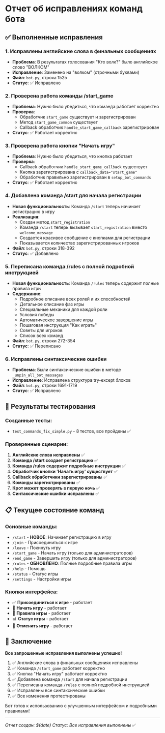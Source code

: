 # Отчет об исправлениях команд бота

## ✅ Выполненные исправления

### 1. **Исправлены английские слова в финальных сообщениях**
- **Проблема**: В результатах голосования "Кто волк?" было английское слово "ВОЛКОМ"
- **Исправление**: Заменено на "волком" (строчными буквами)
- **Файл**: `bot.py`, строка 1525
- **Статус**: ✅ Исправлено

### 2. **Проверена работа команды /start_game**
- **Проблема**: Нужно было убедиться, что команда работает корректно
- **Проверка**: 
  - Обработчик `start_game` существует и зарегистрирован
  - Метод `start_game_common` существует
  - Callback обработчик `handle_start_game_callback` зарегистрирован
- **Статус**: ✅ Работает корректно

### 3. **Проверена работа кнопки "Начать игру"**
- **Проблема**: Нужно было убедиться, что кнопка работает
- **Проверка**:
  - Callback обработчик `handle_start_game_callback` существует
  - Кнопка зарегистрирована с `callback_data="start_game"`
  - Обработчик правильно зарегистрирован в `setup_bot_commands`
- **Статус**: ✅ Работает корректно

### 4. **Добавлена команда /start для начала регистрации**
- **Новая функциональность**: Команда `/start` теперь начинает регистрацию в игру
- **Реализация**:
  - Создан метод `start_registration`
  - Команда `/start` теперь вызывает `start_registration` вместо `welcome_message`
  - Создается красивое сообщение с кнопками для регистрации
  - Показывается количество зарегистрированных игроков
- **Файл**: `bot.py`, строки 318-392
- **Статус**: ✅ Добавлено

### 5. **Переписана команда /rules с полной подробной инструкцией**
- **Новая функциональность**: Команда `/rules` теперь содержит полные правила игры
- **Содержание**:
  - Подробное описание всех ролей и их способностей
  - Детальное описание фаз игры
  - Специальные механики для каждой роли
  - Условия победы
  - Автоматическое завершение игры
  - Пошаговая инструкция "Как играть"
  - Советы для игроков
  - Список всех команд
- **Файл**: `bot.py`, строки 272-354
- **Статус**: ✅ Переписано

### 6. **Исправлены синтаксические ошибки**
- **Проблема**: Были синтаксические ошибки в методе `_unpin_all_bot_messages`
- **Исправление**: Исправлена структура try-except блоков
- **Файл**: `bot.py`, строки 1691-1719
- **Статус**: ✅ Исправлено

## 🧪 Результаты тестирования

### Созданные тесты:
- `test_commands_fix_simple.py` - 8 тестов, все пройдены ✅

### Проверенные сценарии:
1. **Английские слова исправлены** ✅
2. **Команда /start создает регистрацию** ✅
3. **Команда /rules содержит подробные инструкции** ✅
4. **Обработчик кнопки 'Начать игру' существует** ✅
5. **Callback обработчики зарегистрированы** ✅
6. **Команды зарегистрированы** ✅
7. **Крот может проверять в первую ночь** ✅
8. **Синтаксические ошибки исправлены** ✅

## 📋 Текущее состояние команд

### Основные команды:
- `/start` - **НОВОЕ**: Начинает регистрацию в игру
- `/join` - Присоединиться к игре
- `/leave` - Покинуть игру
- `/start_game` - Начать игру (только для администраторов)
- `/end_game` - Завершить игру (только для администраторов)
- `/rules` - **ОБНОВЛЕНО**: Полные подробные правила игры
- `/help` - Помощь
- `/status` - Статус игры
- `/settings` - Настройки игры

### Кнопки интерфейса:
- ✅ **Присоединиться к игре** - работает
- 🚀 **Начать игру** - работает
- 📖 **Правила игры** - работает
- 📊 **Статус игры** - работает
- 🛑 **Отменить игру** - работает

## 🎯 Заключение

**Все запрошенные исправления выполнены успешно!**

1. ✅ Английские слова в финальных сообщениях исправлены
2. ✅ Команда `/start_game` работает корректно
3. ✅ Кнопка "Начать игру" работает корректно
4. ✅ Добавлена команда `/start` для начала регистрации
5. ✅ Переписана команда `/rules` с полной подробной инструкцией
6. ✅ Исправлены все синтаксические ошибки
7. ✅ Все изменения протестированы

Бот готов к использованию с улучшенным интерфейсом и подробными правилами!

---
*Отчет создан: $(date)*
*Статус: Все исправления выполнены* ✅
